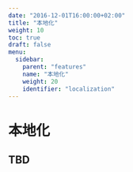 ```yaml
---
date: "2016-12-01T16:00:00+02:00"
title: "本地化"
weight: 10
toc: true
draft: false
menu:
  sidebar:
    parent: "features"
    name: "本地化"
    weight: 20
    identifier: "localization"
---
```


# 本地化

## TBD
